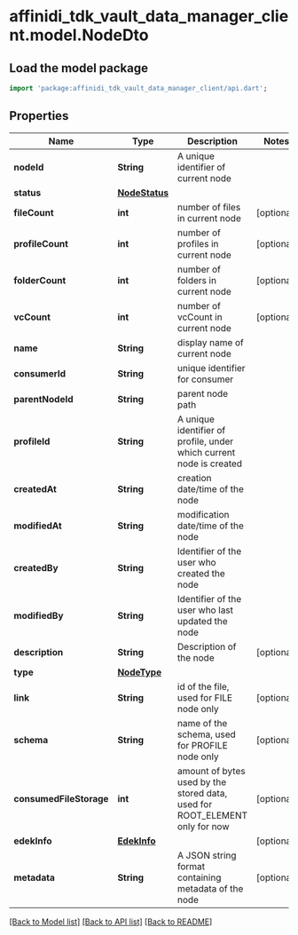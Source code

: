 # affinidi_tdk_vault_data_manager_client.model.NodeDto

## Load the model package

```dart
import 'package:affinidi_tdk_vault_data_manager_client/api.dart';
```

## Properties

| Name                    | Type                            | Description                                                                 | Notes      |
| ----------------------- | ------------------------------- | --------------------------------------------------------------------------- | ---------- |
| **nodeId**              | **String**                      | A unique identifier of current node                                         |
| **status**              | [**NodeStatus**](NodeStatus.md) |                                                                             |
| **fileCount**           | **int**                         | number of files in current node                                             | [optional] |
| **profileCount**        | **int**                         | number of profiles in current node                                          | [optional] |
| **folderCount**         | **int**                         | number of folders in current node                                           | [optional] |
| **vcCount**             | **int**                         | number of vcCount in current node                                           | [optional] |
| **name**                | **String**                      | display name of current node                                                |
| **consumerId**          | **String**                      | unique identifier for consumer                                              |
| **parentNodeId**        | **String**                      | parent node path                                                            |
| **profileId**           | **String**                      | A unique identifier of profile, under which current node is created         |
| **createdAt**           | **String**                      | creation date/time of the node                                              |
| **modifiedAt**          | **String**                      | modification date/time of the node                                          |
| **createdBy**           | **String**                      | Identifier of the user who created the node                                 |
| **modifiedBy**          | **String**                      | Identifier of the user who last updated the node                            |
| **description**         | **String**                      | Description of the node                                                     | [optional] |
| **type**                | [**NodeType**](NodeType.md)     |                                                                             |
| **link**                | **String**                      | id of the file, used for FILE node only                                     | [optional] |
| **schema**              | **String**                      | name of the schema, used for PROFILE node only                              | [optional] |
| **consumedFileStorage** | **int**                         | amount of bytes used by the stored data, used for ROOT_ELEMENT only for now | [optional] |
| **edekInfo**            | [**EdekInfo**](EdekInfo.md)     |                                                                             | [optional] |
| **metadata**            | **String**                      | A JSON string format containing metadata of the node                        | [optional] |

[[Back to Model list]](../README.md#documentation-for-models) [[Back to API list]](../README.md#documentation-for-api-endpoints) [[Back to README]](../README.md)
